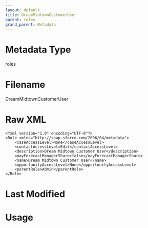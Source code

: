 ```yaml
---
layout: default
title: DreamMidtownCustomerUser
parent: roles
grand_parent: Metadata
---
```

# Metadata Type
roles


# Filename 
DreamMidtownCustomerUser


# Raw XML
```
<?xml version="1.0" encoding="UTF-8"?>
<Role xmlns="http://soap.sforce.com/2006/04/metadata">
    <caseAccessLevel>None</caseAccessLevel>
    <contactAccessLevel>Edit</contactAccessLevel>
    <description>Dream Midtown Customer User</description>
    <mayForecastManagerShare>false</mayForecastManagerShare>
    <name>Dream Midtown Customer User</name>
    <opportunityAccessLevel>None</opportunityAccessLevel>
    <parentRole>Admin</parentRole>
</Role>
```


# Last Modified


# Usage
